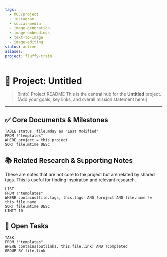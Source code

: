 ```yaml
---
tags:
  - MOC/project
  - instagram
  - social-media
  - image-generation
  - image-embeddings
  - text-to-image
  - image-editing
status: active
aliases:
project: fluffy-train
---
```


# 🚀 Project: Untitled

> [!info] Project README
> This is the central hub for the **Untitled** project.
> (Add your goals, key links, and overall mission statement here.)

---

## ✅ Core Documents & Milestones

```dataview
TABLE status, file.mday as "Last Modified"
FROM !"templates"
WHERE project = this.project
SORT file.mtime DESC
```

## 📚 Related Research & Supporting Notes

These are notes that are not core to the project but are related by shared tags. This is useful for finding inspiration and relevant research.

```dataview
LIST 
FROM !"templates"
WHERE contains(file.tags, this.tags) AND !project AND file.name != this.file.name
SORT file.mtime DESC
LIMIT 10
```

## 📝 Open Tasks

```tasks
TASK
FROM !"templates"
WHERE contains(outlinks, this.file.link) AND !completed
GROUP BY file.link
```